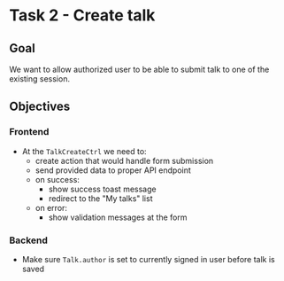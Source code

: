 # Task 2 - Create talk

## Goal

We want to allow authorized user to be able to submit talk to one of the existing session.

## Objectives

### Frontend

- At the `TalkCreateCtrl` we need to:
  * create action that would handle form submission
  * send provided data to proper API endpoint
  * on success:
    - show success toast message
    - redirect to the "My talks" list
  * on error:
    - show validation messages at the form

### Backend

- Make sure `Talk.author` is set to currently signed in user before talk is saved
